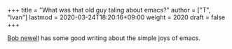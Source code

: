 +++
title = "What was that old guy taling about emacs?"
author = ["T", "Ivan"]
lastmod = 2020-03-24T18:20:16+09:00
weight = 2020
draft = false
+++

[Bob newell](http://www.bobnewell.net/publish/35years/index.html) has some good writing about the simple joys of emacs.
